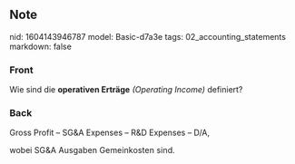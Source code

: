 ## Note
nid: 1604143946787
model: Basic-d7a3e
tags: 02_accounting_statements
markdown: false

### Front
<p>Wie sind die <b>operativen Erträge</b> <i>(Operating Income)</i>
definiert?

### Back
<p>Gross Profit – SG&A Expenses – R&D Expenses – D/A,
<p>wobei <span style="letter-spacing: 0.01071em;">SG&A Ausgaben
Gemeinkosten sind.</span>
